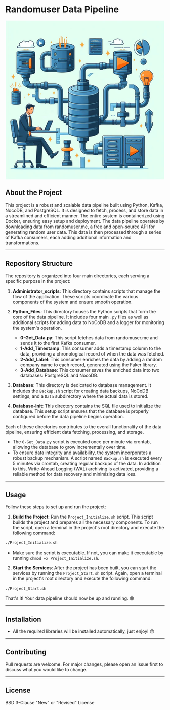 
# Randomuser Data Pipeline

<img src="logo.png" style="display: block; margin: auto; height: 500px; width: 500px;">

## About the Project

This project is a robust and scalable data pipeline built using Python, Kafka, NocoDB, and PostgreSQL. It is designed to fetch, process, and store data in a streamlined and efficient manner. The entire system is containerized using Docker, ensuring easy setup and deployment.
The data pipeline operates by downloading data from randomuser.me, a free and open-source API for generating random user data. This data is then processed through a series of Kafka consumers, each adding additional information and transformations.

- - -
## Repository Structure

The repository is organized into four main directories, each serving a specific purpose in the project:

1. **Administrator_scripts**: This directory contains scripts that manage the flow of the application. These scripts coordinate the various components of the system and ensure smooth operation.

2. **Python_Files**: This directory houses the Python scripts that form the core of the data pipeline. It includes four main `.py` files as well as additional scripts for adding data to NoCoDB and a logger for monitoring the system's operation.
	- **0-Get_Data.py**: This script fetches data from randomuser.me and sends it to the first Kafka consumer.
	- **1-Add_Timestamp**: This consumer adds a timestamp column to the data, providing a chronological record of when the data was fetched.
	- **2-Add_Label**: This consumer enriches the data by adding a random company name to each record, generated using the Faker library.
	- **3-Add_Database**: This consumer saves the enriched data into two databases: PostgreSQL and NocoDB.

3. **Database**: This directory is dedicated to database management. It includes the `Backup.sh` script for creating data backups, NoCoDB settings, and a `Data` subdirectory where the actual data is stored.

4. **Database-Init**: This directory contains the SQL file used to initialize the database. This setup script ensures that the database is properly configured before the data pipeline begins operation.

Each of these directories contributes to the overall functionality of the data pipeline, ensuring efficient data fetching, processing, and storage.

- The `0-Get_Data.py` script is executed once per minute via crontab, allowing the database to grow incrementally over time.
- To ensure data integrity and availability, the system incorporates a robust backup mechanism. A script named `Backup.sh` is executed every 5 minutes via crontab, creating regular backups of the data. In addition to this, Write-Ahead Logging (WAL) archiving is activated, providing a reliable method for data recovery and minimizing data loss.

- - -
## Usage

Follow these steps to set up and run the project:

1. **Build the Project**: Run the `Project_Initialize.sh` script. This script builds the project and prepares all the necessary components. To run the script, open a terminal in the project's root directory and execute the following command:

```bash
./Project_Initialize.sh
```

- Make sure the script is executable. If not, you can make it executable by running `chmod +x Project_Initialize.sh`.

2. **Start the Services**: After the project has been built, you can start the services by running the `Project_Start.sh` script. Again, open a terminal in the project's root directory and execute the following command:

```bash
./Project_Start.sh
```

That's it! Your data pipeline should now be up and running. 😁

- - -
## Installation

- All the required libraries will be installed automatically, just enjoy! 😜

- - -
## Contributing

Pull requests are welcome. For major changes, please open an issue first to discuss what you would like to change.

- - -
## License

BSD 3-Clause "New" or "Revised" License
